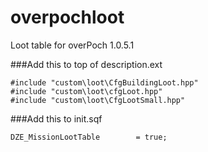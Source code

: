 overpochloot
============

Loot table for overPoch 1.0.5.1


###Add this to top of description.ext
```
#include "custom\loot\CfgBuildingLoot.hpp"
#include "custom\loot\cfgLoot.hpp"
#include "custom\loot\CfgLootSmall.hpp"
```

###Add this to init.sqf
```
DZE_MissionLootTable 		= true;
```
